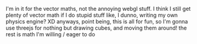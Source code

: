 I'm in it for the vector maths, not the annoying webgl stuff.
I think I still get plenty of vector math if I do stupid stuff like, I dunno, writing my own physics engine? XD
anyways, point being, this is all for fun,
so I'm gonna use threejs for nothing but drawing cubes, and moving them around!
the rest is math I'm willing / eager to do 

